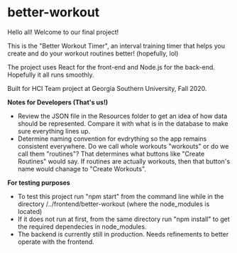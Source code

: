 # better-workout

Hello all! Welcome to our final project!

This is the "Better Workout Timer",
an interval training timer that helps you create and do
your workout routines better! (hopefully, lol)

The project uses React for the front-end and Node.js for the back-end.
Hopefully it all runs smoothly.

Built for HCI Team project at Georgia Southern University, Fall 2020.


**Notes for Developers (That's us!)**
 - Review the JSON file in the Resources folder to get an idea of how data should be represented. Compare it with what is in the database to make sure everything lines up.
 - Determine naming convention for evdrything so the app remains consistent everywhere. Do we call whole workouts "workouts" or do we call them "routines"? That determines what buttons like "Create Routines" would say. If routines are actually workouts, then that button's name would chanage to "Create Workouts".

 **For testing purposes**
 - To test this project run "npm start" from the command line while in the directory /../frontend/better-workout (where the node_modules is located)
 - If it does not run at first, from the same directory run "npm install" to get the required dependecies in node_modules.
 - The backend is currently still in production. Needs refinements to better operate with the frontend.
